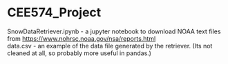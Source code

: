 # CEE574_Project




SnowDataRetriever.ipynb - a jupyter notebook to download NOAA text files from https://www.nohrsc.noaa.gov/nsa/reports.html  
data.csv - an example of the data file generated by the retriever. (Its not cleaned at all, so probably more useful in pandas.)


